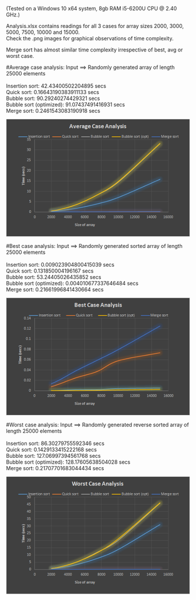 (Tested on a Windows 10 x64 system, 8gb RAM i5-6200U CPU @ 2.40 GHz.)

Analysis.xlsx contains readings for all 3 cases for array sizes 2000, 3000, 5000, 7500, 10000 and 15000.<br />
Check the .png images for graphical observations of time complexity.<br />

Merge sort has almost similar time complexity irrespective of best, avg or worst case.<br />

#Average case analysis: 
Input ==> Randomly generated array of length 25000 elements <br />
<br />
Insertion sort: 42.43400502204895 secs<br />
Quick sort: 0.16643190383911133 secs<br />
Bubble sort: 90.29240274429321 secs<br />
Bubble sort (optimized): 91.07437491416931 secs<br />
Merge sort: 0.2461543083190918 secs<br />

![alt text](https://github.com/CAVIND46016/Academic-Coursework/blob/master/Analysis%20of%20Sorting%20Algorithms/Average_case_graph.png)

#Best case analysis:
Input ==> Randomly generated sorted array of length 25000 elements <br />
<br />
Insertion sort: 0.009023904800415039 secs<br />
Quick sort: 0.131850004196167 secs<br />
Bubble sort: 53.24405026435852 secs<br />
Bubble sort (optimized): 0.004010677337646484 secs<br />
Merge sort: 0.21661996841430664 secs<br />

![alt text](https://github.com/CAVIND46016/Academic-Coursework/blob/master/Analysis%20of%20Sorting%20Algorithms/Best_case_graph.png)

#Worst case analysis:
Input ==> Randomly generated reverse sorted array of length 25000 elements <br />
<br />
Insertion sort: 86.30279755592346 secs<br />
Quick sort: 0.1429133415222168 secs<br />
Bubble sort: 127.06997394561768 secs<br />
Bubble sort (optimized): 128.17605638504028 secs<br />
Merge sort: 0.21707701683044434 secs<br />

![alt text](https://github.com/CAVIND46016/Academic-Coursework/blob/master/Analysis%20of%20Sorting%20Algorithms/Worst_case_graph.png)

